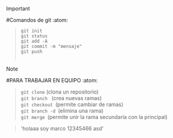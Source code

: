> [!IMPORTANT]
#Comandos de git :atom: <br>
> ` git init `<br>
> `git status `<br>
> `git add -A `<br>
> `git commit -m "mensaje"` <br>
> `git push `<br><br>

> [!NOTE]
#PARA TRABAJAR EN EQUIPO :atom:<br>
> `git clone` (clona un repositorio)<br>
> `git branch ` (crea nuevas ramas)<br>
> `git checkout `(permite cambiar de ramas)<br>
> `git branch -d `(elimina una rama)<br>
> `git merge `(permite unir la rama secundaria con la principal) <br>


>'holaaa soy marco 12345466 asd'



